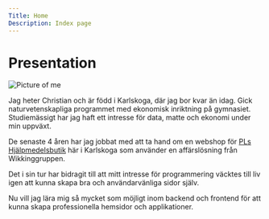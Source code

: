 ```yaml
---
Title: Home
Description: Index page
---
```


# Presentation

![Picture of me](%assets_url%/img/me.jpg "Picture of me")

Jag heter Christian och är född i Karlskoga, där jag bor kvar än idag.
Gick naturvetenskapliga programmet med ekonomisk inriktning på gymnasiet.
Studiemässigt har jag haft ett intresse för data, matte och ekonomi under min uppväxt.

De senaste 4 åren har jag jobbat med att ta hand om en webshop för [PLs Hjälpmedelsbutik](https://www.hjalpmedel.com/) här i Karlskoga som använder en affärslösning från Wikkinggruppen.

Det i sin tur har bidragit till att mitt intresse för programmering väcktes till liv igen att kunna skapa bra och användarvänliga sidor själv.

Nu vill jag lära mig så mycket som möjligt inom backend och frontend för att kunna skapa professionella hemsidor och applikationer.
